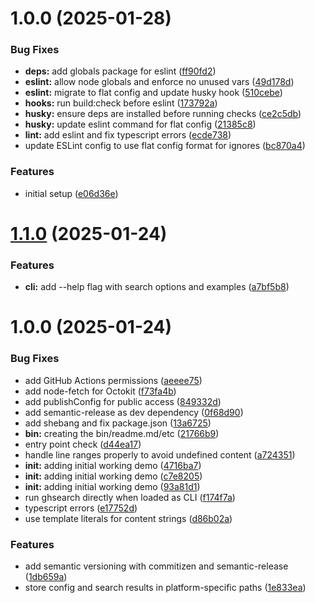 # 1.0.0 (2025-01-28)


### Bug Fixes

* **deps:** add globals package for eslint ([ff90fd2](https://github.com/johnlindquist/ghi/commit/ff90fd2feb07957032f05a84c855aa3129ebd555))
* **eslint:** allow node globals and enforce no unused vars ([49d178d](https://github.com/johnlindquist/ghi/commit/49d178d79cf79ef748878d5b33f06be72292b73a))
* **eslint:** migrate to flat config and update husky hook ([510cebe](https://github.com/johnlindquist/ghi/commit/510cebe56798cf530d0324bc8052f28ac24546b6))
* **hooks:** run build:check before eslint ([173792a](https://github.com/johnlindquist/ghi/commit/173792aa0cf36dbabbfba88286a98801f3ed3724))
* **husky:** ensure deps are installed before running checks ([ce2c5db](https://github.com/johnlindquist/ghi/commit/ce2c5db591bcee4d5a79f2ab7696865ff3f90791))
* **husky:** update eslint command for flat config ([21385c8](https://github.com/johnlindquist/ghi/commit/21385c85c40acfe6996a5b445378af6128dbea49))
* **lint:** add eslint and fix typescript errors ([ecde738](https://github.com/johnlindquist/ghi/commit/ecde738fe8f8e4ad50dd86924b5bf046de3a345c))
* update ESLint config to use flat config format for ignores ([bc870a4](https://github.com/johnlindquist/ghi/commit/bc870a442216f7f21661557396300d7d819d1f53))


### Features

* initial setup ([e06d36e](https://github.com/johnlindquist/ghi/commit/e06d36efbd7632f33ec03840d29b84d31eaa839c))

# [1.1.0](https://github.com/johnlindquist/ghx/compare/v1.0.0...v1.1.0) (2025-01-24)


### Features

* **cli:** add --help flag with search options and examples ([a7bf5b8](https://github.com/johnlindquist/ghx/commit/a7bf5b8a45b90189a9e05bb31601d4fc8cf80a6c))

# 1.0.0 (2025-01-24)


### Bug Fixes

* add GitHub Actions permissions ([aeeee75](https://github.com/johnlindquist/ghx/commit/aeeee75d494ba2524762b188864148928d2da55f))
* add node-fetch for Octokit ([f73fa4b](https://github.com/johnlindquist/ghx/commit/f73fa4ba71c20104d2eb94b5a7e8c51082593e9d))
* add publishConfig for public access ([849332d](https://github.com/johnlindquist/ghx/commit/849332de220e8578df0625904bd2b38e8d310e26))
* add semantic-release as dev dependency ([0f68d90](https://github.com/johnlindquist/ghx/commit/0f68d905d62819b88027d50bfd62c7a6fbfe44b7))
* add shebang and fix package.json ([13a6725](https://github.com/johnlindquist/ghx/commit/13a6725f1a3514be645bc476fa625508fdd79be0))
* **bin:** creating the bin/readme.md/etc ([21766b9](https://github.com/johnlindquist/ghx/commit/21766b91f903823ae05e8c2dbd0cb115daad5a36))
* entry point check ([d44ea17](https://github.com/johnlindquist/ghx/commit/d44ea17528bc50b0d6fc9c9162a666593b724518))
* handle line ranges properly to avoid undefined content ([a724351](https://github.com/johnlindquist/ghx/commit/a7243518802bc78019b45218bd16cf819dcfd118))
* **init:** adding initial working demo ([4716ba7](https://github.com/johnlindquist/ghx/commit/4716ba79df359205e23566d36b6c1f4f9842c18a))
* **init:** adding initial working demo ([c7e8205](https://github.com/johnlindquist/ghx/commit/c7e8205deae228db0a73c3e6263749201b86cd1e))
* **init:** adding initial working demo ([93a81d1](https://github.com/johnlindquist/ghx/commit/93a81d1c025c2f32164215d8e4e3d5ef057c02f5))
* run ghsearch directly when loaded as CLI ([f174f7a](https://github.com/johnlindquist/ghx/commit/f174f7a7bfda65792a156121d0b062e359f892d8))
* typescript errors ([e17752d](https://github.com/johnlindquist/ghx/commit/e17752dbd5822613a6f63a269729a5aaec012ab7))
* use template literals for content strings ([d86b02a](https://github.com/johnlindquist/ghx/commit/d86b02aefd93da521c457cffe257a1bed71b3308))


### Features

* add semantic versioning with commitizen and semantic-release ([1db659a](https://github.com/johnlindquist/ghx/commit/1db659abca4e45252ba39d54fa9f9ffe176e82b1))
* store config and search results in platform-specific paths ([1e833ea](https://github.com/johnlindquist/ghx/commit/1e833ea7a28acfb12e67ba2309e289893b003949))
